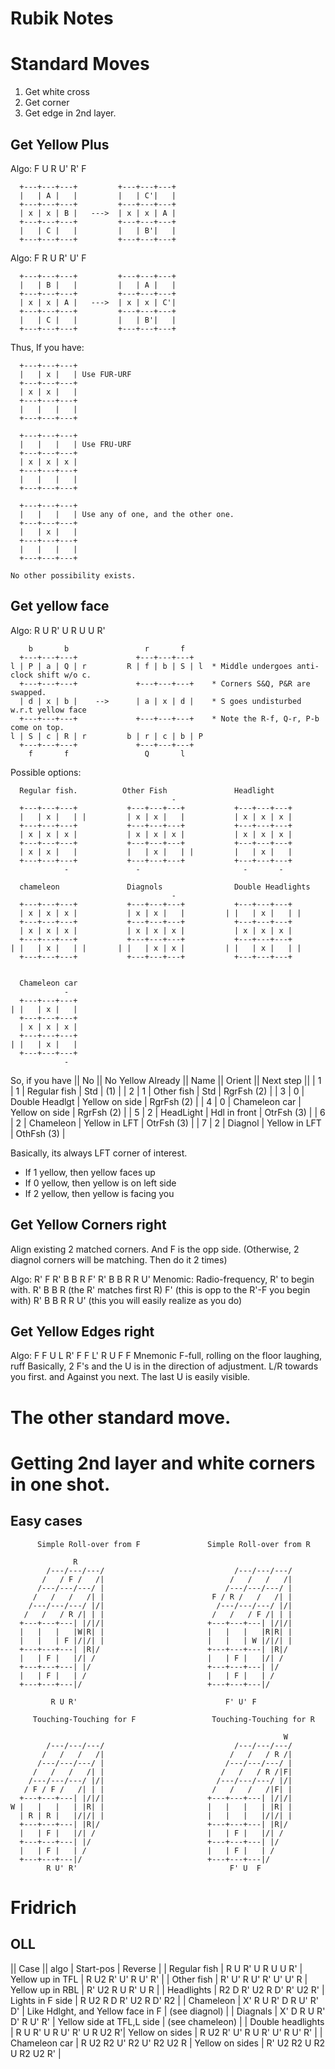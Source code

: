 # Rubik Notes

# Standard Moves

1. Get white cross
2. Get corner
3. Get edge in 2nd layer.

## Get Yellow Plus

Algo: F U R U' R' F
```
  +---+---+---+         +---+---+---+
  |   | A |   |         |   | C'|   |
  +---+---+---+         +---+---+---+
  | x | x | B |   --->  | x | x | A |
  +---+---+---+         +---+---+---+
  |   | C |   |         |   | B'|   |
  +---+---+---+         +---+---+---+
```

Algo: F R U R' U' F
```
  +---+---+---+         +---+---+---+
  |   | B |   |         |   | A |   |
  +---+---+---+         +---+---+---+
  | x | x | A |   --->  | x | x | C'|
  +---+---+---+         +---+---+---+
  |   | C |   |         |   | B'|   |
  +---+---+---+         +---+---+---+
```

Thus, If you have:
```
  +---+---+---+
  |   | x |   | Use FUR-URF
  +---+---+---+
  | x | x |   |
  +---+---+---+
  |   |   |   |
  +---+---+---+

  +---+---+---+
  |   |   |   | Use FRU-URF
  +---+---+---+
  | x | x | x |
  +---+---+---+
  |   |   |   |
  +---+---+---+

  +---+---+---+
  |   |   |   | Use any of one, and the other one.
  +---+---+---+
  |   | x |   |
  +---+---+---+
  |   |   |   |
  +---+---+---+

No other possibility exists.
```

## Get yellow face

Algo: R U R' U R U U R'
```
    b       b                 r       f
  +---+---+---+             +---+---+---+
l | P | a | Q | r         R | f | b | S | l  * Middle undergoes anti-clock shift w/o c.
  +---+---+---+             +---+---+---+    * Corners S&Q, P&R are swapped.
  | d | x | b |    -->      | a | x | d |    * S goes undisturbed w.r.t yellow face
  +---+---+---+             +---+---+---+    * Note the R-f, Q-r, P-b come on top.
l | S | c | R | r         b | r | c | b | P
  +---+---+---+             +---+---+---+
    f       f                 Q       l
```

Possible options:

```
  Regular fish.          Other Fish               Headlight
                                    -
  +---+---+---+           +---+---+---+           +---+---+---+
  |   | x |   | |         | x | x |   |           | x | x | x |
  +---+---+---+           +---+---+---+           +---+---+---+
  | x | x | x |           | x | x | x |           | x | x | x |
  +---+---+---+           +---+---+---+           +---+---+---+
  | x | x |   |           |   | x |   | |         |   | x |   |
  +---+---+---+           +---+---+---+           +---+---+---+
            -               -                       -       -

  chameleon               Diagnols                Double Headlights
                                    -
  +---+---+---+           +---+---+---+           +---+---+---+
  | x | x | x |           | x | x |   |         | |   | x |   | |
  +---+---+---+           +---+---+---+           +---+---+---+
  | x | x | x |           | x | x | x |           | x | x | x |
  +---+---+---+           +---+---+---+           +---+---+---+
| |   | x |   | |       | |   | x | x |         | |   | x |   | |
  +---+---+---+           +---+---+---+           +---+---+---+


  Chameleon car
            -
  +---+---+---+
| |   | x |   |
  +---+---+---+
  | x | x | x |
  +---+---+---+
| |   | x |   |
  +---+---+---+
            -
```

So, if you have
|| No  || No Yellow Already ||  Name           ||  Orient        ||  Next step  ||
|  1   |  1                  |  Regular fish   |    Std          |         (1)  |
|  2   |  1                  |  Other fish     |    Std          | RgrFsh  (2)  |
|  3   |  0                  |  Double Headlgt | Yellow on side  | RgrFsh  (2)  |
|  4   |  0                  |  Chameleon car  | Yellow on side  | RgrFsh  (2)  |
|  5   |  2                  |  HeadLight      | Hdl in front    | OtrFsh  (3)  |
|  6   |  2                  |  Chameleon      | Yellow in LFT   | OtrFsh  (3)  |
|  7   |  2                  |  Diagnol        | Yellow in LFT   | OthFsh  (3)  |

Basically, its always LFT corner of interest.
* If 1 yellow, then yellow faces up
* If 0 yellow, then yellow is on left side
* If 2 yellow, then yellow is facing you

## Get Yellow Corners right

Align existing 2 matched corners. And F is the opp side.
  (Otherwise, 2 diagnol corners will be matching. Then do it 2 times)

Algo:
R' F R' B B R F' R' B B R R U'
Menomic:
Radio-frequency, R' to begin with.
R' B B R (the R' matches first R)
F'       (this is opp to the R'-F you begin with)
R' B B R
R U' (this you will easily realize as you do)

## Get Yellow Edges right

Algo:
F F U L R' F F L' R U F F
Mnemonic
F-full, rolling on the floor laughing, ruff
Basically, 2 F's and the U is in the direction of adjustment.
L/R towards you first. and Against you next.
The last U is easily visible.

# The other standard move.


# Getting 2nd layer and white corners in one shot.

## Easy cases

```
      Simple Roll-over from F               Simple Roll-over from R

              R
        /---/---/---/                             /---/---/---/
       /   / F /   /|                            /   /   /   /|
      /---/---/---/ |                           /---/---/---/ |
     /   /   /   /| |                        F / R /   /   /| |
    /---/---/---/ |/|                         /---/---/---/ |/|
   /   /   / R /| | |                        /   /   / F /| | |
  +---+---+---| |/|/|                       +---+---+---| |/|/|
  |   |   |   |W|R| |                       |   |   |   |R|R| |
  |   |   | F |/|/| |                       |   |   | W |/|/| |
  +---+---+---| |R|/                        +---+---+---| |R|/
  |   | F |   |/| /                         |   | F |   |/| /
  +---+---+---| |/                          +---+---+---| |/
  |   | F |   | /                           |   | F |   | /
  +---+---+---|/                            +---+---+---|/

         R U R'                                 F' U' F

     Touching-Touching for F                 Touching-Touching for R

                                                             W
        /---/---/---/                             /---/---/---/
       /   /   /   /|                            /   /   / R /|
      /---/---/---/ |                           /---/---/---/ |
     /   /   /   /| |                          /   /   / R /|F|
    /---/---/---/ |/|                         /---/---/---/ |/|
   / F / F /   /| | |                        /   /   /   /|F| |
  +---+---+---| |/|/|                       +---+---+---| |/|/|
W |   |   |   | |R| |                       |   |   |   | |R| |
  | R | R |   |/|/| |                       |   |   |   |/|/| |
  +---+---+---| |R|/                        +---+---+---| |R|/
  |   | F |   |/| /                         |   | F |   |/| /
  +---+---+---| |/                          +---+---+---| |/
  |   | F |   | /                           |   | F |   | /
  +---+---+---|/                            +---+---+---|/
        R U' R'                                  F' U  F
```

# Fridrich

## OLL

|| Case             || algo                     | Start-pos         |   Reverse             |
| Regular fish      | R  U  R' U  R  U  U  R'   | Yellow up in TFL  |   R U2 R' U' R U' R'  |
| Other   fish      | R' U' R  U' R' U' U' R    | Yellow up in RBL  |   R' U2 R U R' U R    |
| Headlights        | R2 D R' U2 R D' R' U2 R'  | Lights in F side  |   R U2 R D R' U2 R D' R2 |
| Chameleon         | X' R U R' D R U' R' D'    | Like Hdlght, and Yellow face in F | (see diagnol) |
| Diagnals          | X' D R U R' D' R U' R'    | Yellow side at TFL,L side         | (see chameleon) |
| Double headlights | R U R' U R U' R' U R U2 R'| Yellow on sides   |  R U2 R' U' R U R' U' R U' R' |
| Chameleon car     | R U2 R2 U' R2 U' R2 U2 R  | Yellow on sides   |  R' U2 R2 U R2 U R2 U2 R' |
